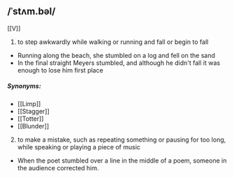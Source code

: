 ## /ˈstʌm.bəl/  
[[V]]
1. to step awkwardly while walking or running and fall or begin to fall

- Running along the beach, she stumbled on a log and fell on the sand
- In the final straight Meyers stumbled, and although he didn't fall it was enough to lose him first place

##### Synonyms:
- [[Limp]]
- [[Stagger]]
- [[Totter]]
- [[Blunder]]

2. to make a mistake, such as repeating something or pausing for too long, while speaking or playing a piece of music

- When the poet stumbled over a line in the middle of a poem, someone in the audience corrected him.